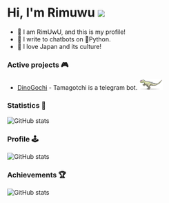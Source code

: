 # Hi, I'm Rimuwu <img src="https://media.giphy.com/media/hvRJCLFzcasrR4ia7z/giphy.gif" width="30">

- 🍡 I am RimUwU, and this is my profile!
- 🤖 I write to chatbots on 🐍Python.
- 🎍 I love Japan and its culture!

###  Active projects 🎮

- [DinoGochi](https://github.com/Rimuwu/DinoGochi) - Tamagotchi is a telegram bot. <img src="images/dino.png" width="55">

###  Statistics 🎋
![GitHub stats](https://github-readme-stats.vercel.app/api?username=rimuwu&count_private=true&theme=tokyonight&show_icons=true&custom_title=Rimuwu )

###  Profile 🕹

![GitHub stats](https://github-profile-summary-cards.vercel.app/api/cards/profile-details?username=Rimuwu&theme=github_dark )

###  Achievements 🏆

![GitHub stats](https://github-profile-trophy.vercel.app/?username=Rimuwu&margin-w=5&theme=radical)
